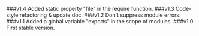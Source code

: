 ###v1.4
    Added static property "file" in the require function.
###v1.3
    Code-style refactoring & update doc.
###v1.2
    Don't suppress module errors.
###v1.1
    Added a global variable "exports" in the scope of modules.
###v1.0
    First stable version.

